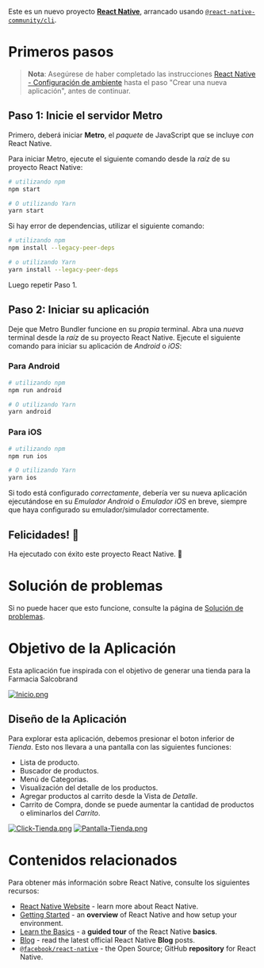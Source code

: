 Este es un nuevo proyecto [**React Native**](https://reactnative.dev), arrancado usando [`@react-native-community/cli`](https://github.com/react-native-community/cli).

# Primeros pasos

>**Nota**: Asegúrese de haber completado las instrucciones [React Native - Configuración de ambiente](https://reactnative.dev/docs/environment-setup) hasta el paso "Crear una nueva aplicación", antes de continuar.

## Paso 1: Inicie el servidor Metro

Primero, deberá iniciar **Metro**, el _paquete_ de JavaScript que se incluye _con_ React Native.

Para iniciar Metro, ejecute el siguiente comando desde la _raíz_ de su proyecto React Native:

```bash
# utilizando npm
npm start

# O utilizando Yarn
yarn start
```

Si hay error de dependencias, utilizar el siguiente comando:

```bash
# utilizando npm
npm install --legacy-peer-deps

# o utilizando Yarn
yarn install --legacy-peer-deps
```

Luego repetir Paso 1.

## Paso 2: Iniciar su aplicación

Deje que Metro Bundler funcione en su _propia_ terminal. Abra una _nueva_ terminal desde la _raíz_ de su proyecto React Native. Ejecute el siguiente comando para iniciar su aplicación de _Android_ o _iOS_:

### Para Android

```bash
# utilizando npm
npm run android

# O utilizando Yarn
yarn android
```

### Para iOS

```bash
# utilizando npm
npm run ios

# O utilizando Yarn
yarn ios
```

Si todo está configurado _correctamente_, debería ver su nueva aplicación ejecutándose en su _Emulador Android_ o _Emulador iOS_ en breve, siempre que haya configurado su emulador/simulador correctamente.

## Felicidades! :tada:

Ha ejecutado con éxito este proyecto React Native. :partying_face:

# Solución de problemas

Si no puede hacer que esto funcione, consulte la página de [Solución de problemas](https://reactnative.dev/docs/troubleshooting).

# Objetivo de la Aplicación

Esta aplicación fue inspirada con el objetivo de generar una tienda para la Farmacia Salcobrand

[![Inicio.png](https://i.postimg.cc/9FQtsC22/Inicio.png)](https://postimg.cc/jCB77VC3)

## Diseño de la Aplicación

Para explorar esta aplicación, debemos presionar el boton inferior de _Tienda_. Esto nos llevara a una pantalla con las siguientes funciones:

- Lista de producto.
- Buscador de productos.
- Menú de Categorias.
- Visualización del detalle de los productos.
- Agregar productos al carrito desde la Vista de _Detalle_.
- Carrito de Compra, donde se puede aumentar la cantidad de productos o eliminarlos del _Carrito_.


[![Click-Tienda.png](https://i.postimg.cc/mZwydh0V/Click-Tienda.png)](https://postimg.cc/qgNKqBBC)
[![Pantalla-Tienda.png](https://i.postimg.cc/Kvpr2wcM/Pantalla-Tienda.png)](https://postimg.cc/BXD15hKS)

# Contenidos relacionados

Para obtener más información sobre React Native, consulte los siguientes recursos:

- [React Native Website](https://reactnative.dev) - learn more about React Native.
- [Getting Started](https://reactnative.dev/docs/environment-setup) - an **overview** of React Native and how setup your environment.
- [Learn the Basics](https://reactnative.dev/docs/getting-started) - a **guided tour** of the React Native **basics**.
- [Blog](https://reactnative.dev/blog) - read the latest official React Native **Blog** posts.
- [`@facebook/react-native`](https://github.com/facebook/react-native) - the Open Source; GitHub **repository** for React Native.

